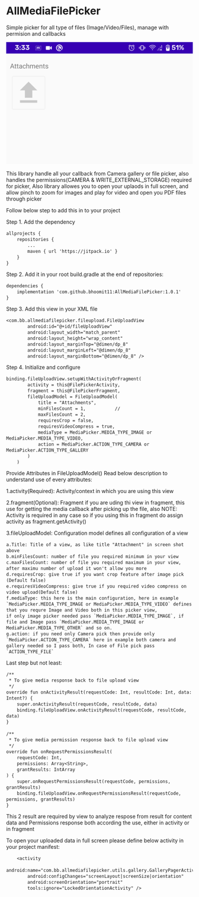 # AllMediaFilePicker
Simple picker for all type of files (Image/Video/Files), manage with permision and callbacks

![alt text](https://raw.githubusercontent.com/bhoomit11/AllMediaFilePicker/master/images/ss.png)


This library handle all your callback from Camera gallery or file picker, also handles the permissions(CAMERA & WRITE_EXTERNAL_STORAGE) required for picker,
Also library allowes you to open your uplaods in full screen, and allow pinch to zoom for images and play for video and open you PDF files through picker

Follow below step to add this in to your project

Step 1. Add the dependency

   	allprojects {
		repositories {
			...
			maven { url 'https://jitpack.io' }
		}
	}


Step 2. Add it in your root build.gradle at the end of repositories:

    dependencies {
    	implementation 'com.github.bhoomit11:AllMediaFilePicker:1.0.1'
    }
  

Step 3. Add this view in your XML file
    
    <com.bb.allmediafilepicker.fileupload.FileUploadView
            android:id="@+id/fileUploadView"
            android:layout_width="match_parent"
            android:layout_height="wrap_content"
            android:layout_marginTop="@dimen/dp_8"
            android:layout_marginLeft="@dimen/dp_8"
            android:layout_marginBottom="@dimen/dp_8" />

Step 4. Initialize and configure

    binding.fileUploadView.setupWithActivityOrFragment(
            activity = this@FilePickerActivity,
    	    fragment = this@FilePickerFragment,
            fileUploadModel = FileUploadModel(
                title = "Attachments",
                minFilesCount = 1,           //
                maxFilesCount = 2,
                requiresCrop = false,
                requiresVideoCompress = true,
                mediaType = MediaPicker.MEDIA_TYPE_IMAGE or MediaPicker.MEDIA_TYPE_VIDEO,
                action = MediaPicker.ACTION_TYPE_CAMERA or MediaPicker.ACTION_TYPE_GALLERY
            )
        )

Provide Attributes in FileUploadModel()
Read below description to understand use of every attributes:

1.activity(Required): Activity/context in which you are using this view

2.fragment(Optional): Fragment if you are uding thi view in fragment, this use for getting the media callback after picking up the file, also NOTE: Activity is required in any case so if you using this in fragment do assign activity as fragment.getActivity()

3.fileUploadModel: Configuration model defines all configuration of a view
```
a.Title: Title of a view, as like title "Attachment" in screen shot above
b.minFilesCount: number of file you required minimum in your view
c.maxFilesCount: number of file you required maximum in your view, after maximu number of upload it won't allow you more
d.requiresCrop: give true if you want crop feature after image pick (Default false)
e.requiresVideoCompress: give true if you required video compress on video upload(Default false)
f.mediaType: this here is the main configuration, here in example `MediaPicker.MEDIA_TYPE_IMAGE or MediaPicker.MEDIA_TYPE_VIDEO` defines that you requre Image and Video both in this picker view,
if only image picker needed pass `MediaPicker.MEDIA_TYPE_IMAGE`, if file and Image pass `MediaPicker.MEDIA_TYPE_IMAGE or MediaPicker.MEDIA_TYPE_OTHER` and so on.
g.action: if you need only Camera pick then provide only `MediaPicker.ACTION_TYPE_CAMERA` here in example both camera and gallery needed so I pass both, In case of File pick pass `ACTION_TYPE_FILE`
```
  
Last step but not least:

    /**
     * To give media response back to file upload view
     */
    override fun onActivityResult(requestCode: Int, resultCode: Int, data: Intent?) {
        super.onActivityResult(requestCode, resultCode, data)
        binding.fileUploadView.onActivityResult(requestCode, resultCode, data)
    }

    /**
     * To give media permission response back to file upload view
     */
    override fun onRequestPermissionsResult(
        requestCode: Int,
        permissions: Array<String>,
        grantResults: IntArray
    ) {
        super.onRequestPermissionsResult(requestCode, permissions, grantResults)
        binding.fileUploadView.onRequestPermissionsResult(requestCode, permissions, grantResults)
    }

This 2 result are required by view to analyze respose from result for content data and Permissions response both
according the use, either in activity or in fragment

To open your uploaded data in full screen please define below activity in your project manifest:

 <!--Photo and Video Gallery full screen activity-->
        <activity
            android:name="com.bb.allmediafilepicker.utils.gallery.GalleryPagerActivity"
            android:configChanges="screenLayout|screenSize|orientation"
            android:screenOrientation="portrait"
            tools:ignore="LockedOrientationActivity" />
